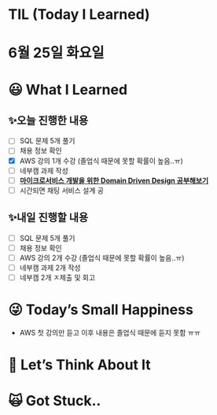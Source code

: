# TIL (Today I Learned)

# 6월 25일 화요일

# 😃 What I Learned

## ✨오늘 진행한 내용

- [ ]  SQL 문제 5개 풀기
- [ ]  채용 정보 확인
- [x]  AWS 강의 1개 수강 (졸업식 때문에 못할 확률이 높음..ㅠ)
- [ ]  네부캠 과제 작성
- [ ]  [**마이크로서비스 개발을 위한 Domain Driven Design 공부해보기**](https://www.youtube.com/watch?v=QUMERCN3rZs)
- [ ]  시간되면 채팅 서비스 설계 공

## ✨내일 진행할 내용

- [ ]  SQL 문제 5개 풀기
- [ ]  채용 정보 확인
- [ ]  AWS 강의 2개 수강 (졸업식 때문에 못할 확률이 높음..ㅠ)
- [ ]  네부캠 과제 2개 작성
- [ ]  네부캠 2개 ㅈ제출 및 회고

# 😜 Today’s Small Happiness

- AWS 첫 강의만 듣고 이후 내용은 졸업식 때문에 듣지 못함 ㅠㅠ

# 🧐 Let’s Think About It

# 🙀 Got Stuck..